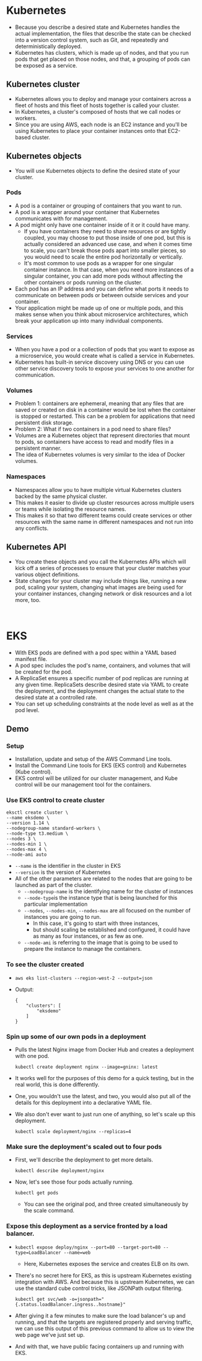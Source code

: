 # Kubernetes 

- Because you describe a desired state and Kubernetes handles the actual implementation, the files that describe the state can be checked into a version control system, such as Git, and repeatedly and deterministically deployed.
- Kubernetes has clusters, which is made up of nodes, and that you run pods that get placed on those nodes, and that, a grouping of pods can be exposed as a service.

## Kubernetes cluster
- Kubernetes allows you to deploy and manage your containers across a fleet of hosts and this fleet of hosts together is called your cluster.
- In Kubernetes, a cluster's composed of hosts that we call nodes or workers.
- Since you are using AWS, each node is an EC2 instance and you'll be using Kubernetes to place your container instances onto that EC2-based cluster.


## Kubernetes objects

- You will use Kubernetes objects to define the desired state of your cluster.

### Pods
- A pod is a container or grouping of containers that you want to run.
- A pod is a wrapper around your container that Kubernetes communicates with for management.
- A pod might only have one container inside of it or it could have many.
    - If you have containers they need to share resources or are tightly coupled, you may choose to put those inside of one pod, but this is actually considered an advanced use case, and when it comes time to scale, you can't break those pods apart into smaller pieces, so you would need to scale the entire pod horizontally or vertically.
    - It's most common to use pods as a wrapper for one singular container instance. In that case, when you need more instances of a singular container, you can add more pods without affecting the other containers or pods running on the cluster.
- Each pod has an IP address and you can define what ports it needs
to communicate on between pods or between outside services and your container.
- Your application might be made up of one or multiple pods, and this makes sense when you think about microservice architectures, which break your application up into many individual components.

### Services
- When you have a pod or a collection of pods that you want to expose as a microservice, you would create what is called a service in Kubernetes.
- Kubernetes has built-in service discovery using DNS or you can use other service discovery tools to expose your services to one another for communication.

### Volumes
- Problem 1: containers are ephemeral, meaning that any files that are saved or created on disk in a container would be lost when the container is stopped or restarted. This can be a problem for applications that need persistent disk storage.
- Problem 2: What if two containers in a pod need to share files?
- Volumes are a Kubernetes object that represent directories that mount to pods, so containers have access to read and modify files in a persistent manner.
- The idea of Kubernetes volumes is very similar to the idea of Docker volumes.

### Namespaces
- Namespaces allow you to have multiple virtual Kubernetes clusters backed by the same physical cluster.
- This makes it easier to divide up cluster resources across multiple users or teams while isolating the resource names.
- This makes it so that two different teams could create services
or other resources with the same name in different namespaces and not run into any conflicts.


## Kubernetes API
- You create these objects and you call the Kubernetes APIs which will kick off a series of processes to ensure that your cluster matches your various object definitions.
- State changes for your cluster may include things like, running a new pod, scaling your system, changing what images are being used for your container instances, changing network or disk resources and a lot more, too.

<p>&nbsp;</p>

# EKS
- With EKS pods are defined with a pod spec within a YAML based manifest file.
- A pod spec includes the pod's name, containers, and volumes that will be created for the pod.
- A ReplicaSet ensures a specific number of pod replicas are running at any given time. ReplicaSets describe desired state via YAML to create the deployment, and the deployment changes the actual state to the desired state at a controlled rate.
- You can set up scheduling constraints at the node level as well as at the pod level.

## Demo

### Setup
- Installation, update and setup of the AWS Command Line tools.
- Install the Command Line tools for EKS (EKS control) and Kubernetes (Kube control). 
- EKS control will be utilized for our cluster management, and Kube control will be our management tool for the containers.

### Use EKS control to create cluster
```
eksctl create cluster \
--name eksdemo \
--version 1.14 \
--nodegroup-name standard-workers \
--node-type t3.medium \
--nodes 3 \
--nodes-min 1 \
--nodes-max 4 \
--node-ami auto
```
- `--name` is the identifier in the cluster in EKS
- `--version` is the version of Kubernetes
- All of the other parameters are related to the nodes that are going to be launched as part of the cluster.
    - `--nodegroup-name` is the identifying name for the cluster of instances
    - `--node-type`is the instance type that is being launched for this particular implementation
    - `--nodes`, `--nodes-min`, `--nodes-max` are all focused on the number of instances you are going to run. 
        - In this case, it's going to start with three instances,
        - but should scaling be established and configured, it could have as many as four instances, or as few as one.
    - `--node-ami` is referring to the image that is going to be used to prepare the instance to manage the containers.


### To see the cluster created 
- 
    ```
    aws eks list-clusters --region-west-2 --output=json
    ```

- Output: 
    ```
    {
        "clusters": [
            "eksdemo"
        ]
    }
    ```

### Spin up some of our own pods in a deployment
- Pulls the latest Nginx image from Docker Hub and creates a deployment with one pod.

    ```
    kubectl create deployment nginx --image=gninx: latest
    ```

- It works well for the purposes of this demo for a quick testing, but in the real world, this is done differently.
- One, you wouldn't use the latest, and two, you would also put all of the details for this deployment into a declarative YAML file.
- We also don't ever want to just run one of anything,
so let's scale up this deployment.
    ```
    kubectl scale deployment/nginx --replicas=4
    ```

### Make sure the deployment's scaled out to four pods
- First, we'll describe the deployment to get more details.
    ```
    kubectl describe deployment/nginx
    ```

- Now, let's see those four pods actually running.
    ```
    kubectl get pods
    ```
    - You can see the original pod,
and three created simultaneously by the scale command.

### Expose this deployment as a service fronted by a load balancer.
- 
    ```
    kubectl expose deploy/nginx --port=80 --target-port=80 --type=LoadBalancer --name=web
    ```
    - Here, Kubernetes exposes the service and creates ELB on its own.

- There's no secret here for EKS, as this is upstream Kubernetes existing integration with AWS. And because this is upstream Kubernetes, we can use the standard cube control tricks, like JSONPath output filtering.
    ```
    kubectl get svc/web -o=jsonpath="{.status.loadBalancer.ingress..hostname}"
    ```

- After giving it a few minutes to make sure the load balancer's up and running, and that the targets are registered properly and serving traffic, we can use this output of this previous command to allow us to view the web page we've just set up. 
- And with that, we have public facing containers up and running with EKS.


